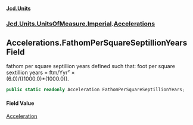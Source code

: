#### [Jcd.Units](index.md 'index')
### [Jcd.Units.UnitsOfMeasure.Imperial](Jcd.Units.UnitsOfMeasure.Imperial.md 'Jcd.Units.UnitsOfMeasure.Imperial').[Accelerations](Accelerations.md 'Jcd.Units.UnitsOfMeasure.Imperial.Accelerations')

## Accelerations.FathomPerSquareSeptillionYears Field

fathom per square septillion years defined such that: foot per square sextillion years = ftm/Yyr² ×  
(6.0)/((1000.0)*(1000.0)).

```csharp
public static readonly Acceleration FathomPerSquareSeptillionYears;
```

#### Field Value
[Acceleration](Acceleration.md 'Jcd.Units.UnitTypes.Acceleration')